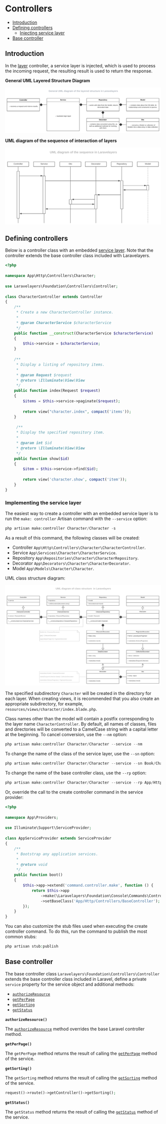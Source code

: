 # Controllers

- [Introduction](#introduction)
- [Defining controllers](#defining-controllers)
	- [Injecting service layer](#inject-service-layer)
- [Base controller](#base-controller)

<a name="introduction"></a>
## Introduction

In the [layer](layers.md) controller, a service layer is injected, which is used to process the incoming request, the resulting result is used to return the response.

**General UML Layered Structure Diagram**

[![General UML diagram of the layered structure](../../storage/images/general-uml-diagram-of-the-layered-structure.svg)](https://lucid.app/documents/view/16a364a8-19b7-4136-a555-02f58b0c696e)

**UML diagram of the sequence of interaction of layers**

[![UML diagram of the sequence](../../storage/images/uml-diagram-of-the-sequence.svg)
](https://lucid.app/documents/view/6c217ff3-3a7a-4806-bdf8-7a9b117c9de4)

<a name="defining-controllers"></a>
## Defining controllers

Below is a controller class with an embedded [service layer](services.md). Note that the controller extends the base controller class included with Laravelayers.

```php
<?php
	
namespace App\Http\Controllers\Character;
	
use Laravelayers\Foundation\Controllers\Controller;
	
class CharacterController extends Controller
{
    /**
     * Create a new CharacterController instance.
     *
     * @param CharacterService $characterService
     */
    public function __construct(CharacterService $characterService)
    {
        $this->service = $characterService;
    }
    
    /**
     * Display a listing of repository items.
     *
     * @param Request $request
     * @return \Illuminate\View\View
     */
    public function index(Request $request)
    {
        $items = $this->service->paginate($request);
	
        return view("character.index", compact('items'));
    }
    
	 /**
     * Display the specified repository item.
     *
     * @param int $id
     * @return \Illuminate\View\View
     */
    public function show($id)
    {
        $item = $this->service->find($id);
	
        return view('character.show', compact('item'));
    }
}
```

<a name="inject-service-layer"></a>	
### Implementing the service layer
	
The easiest way to create a controller with an embedded service layer is to run the `make: controller` Artisan command with the `--service` option:

```php
php artisan make:controller Character/Character -s
```

As a result of this command, the following classes will be created:

- Controller `App\Http\Controllers\Character\CharacterController`.
- Service `App\Services\Character\CharacterService`.
- Repository `App\Repositories\Character\CharacterRepository`.
- Decorator `App\Decorators\Character\CharacterDecorator`.
- Model `App\Models\Character\Character`.

UML class structure diagram:

[![UML diagram of class structure  in Laravelayers](../../storage/images/uml-diagram-of-class-structure.svg)](https://lucid.app/documents/view/4f287ac4-f718-4216-b508-105fa1b035f4)

The specified subdirectory `Character` will be created in the directory for each layer. When creating views, it is recommended that you also create an appropriate subdirectory, for example, `resources/views/character/index.blade.php`.

Class names other than the model will contain a postfix corresponding to the layer name `CharacterController`. By default, all names of classes, files and directories will be converted to a CamelCase string with a capital letter at the beginning. To cancel conversion, use the `--nm` option:

```php
php artisan make:controller Character/Character --service --nm
```

To change the name of the class of the service layer, use the `--sn` option:

```php
php artisan make:controller Character/Character --service --sn Book/Character
```

To change the name of the base controller class, use the `--rp` option:

```php
php artisan make:controller Character/Character --service --rp App/Http/Controllers/BaseController
```

Or, override the call to the create controller command in the service provider:

```php
<?php
	
namespace App\Providers;
	
use Illuminate\Support\ServiceProvider;
	
class AppServiceProvider extends ServiceProvider
{
    /**
     * Bootstrap any application services.
     *
     * @return void
     */
    public function boot()
    {
        $this->app->extend('command.controller.make', function () {
            return $this->app
                ->make(\Laravelayers\Foundation\Console\Commands\ControllerMakeCommand::class)
                ->setBaseClass('App/Http/Controllers/BaseController');
        });
    }
}
```
	
You can also customize the stub files used when executing the create controller command. To do this, run the command to publish the most common stubs:

```php
php artisan stub:publish
```
	
<a name="base-controller"></a>
## Base controller

The base controller class `Laravelayers\Foundation\Controllers\Controller` extends the base controller class included in Laravel, define a private `service` property for the service object and additional methods:

- [`authorizeResource`](#authorize-resource)
- [`getPerPage`](#get-per-page)
- [`getSorting`](#get-sorting)
- [`getStatus`](#get-status)

**`authorizeResource()`**

The [`authorizeResource`](auth.md#authorizing-resource-controllers) method overrides the base Laravel controller method.

**`getPerPage()`**

The `getPerPage` method returns the result of calling the [`getPerPage`](services.md#get-per-page) method of the service.

**`getSorting()`**

The `getSorting` method returns the result of calling the [`getSorting`](services.md#get-sorting) method of the service.

```php
request()->route()->getController()->getSorting();
```

**`getStatus()`**

The `getStatus` method returns the result of calling the [`getStatus`](services.md#get-status) method of the service.